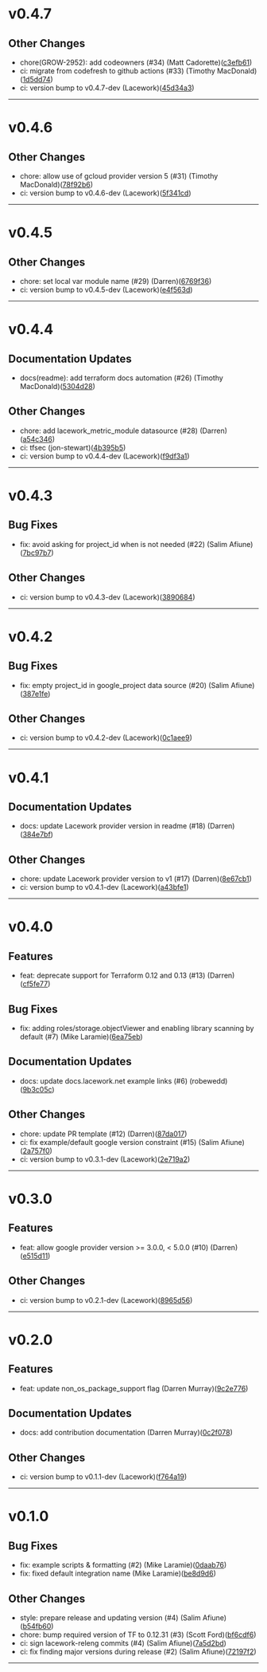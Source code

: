# v0.4.7

## Other Changes
* chore(GROW-2952): add codeowners (#34) (Matt Cadorette)([c3efb61](https://github.com/lacework/terraform-gcp-gar/commit/c3efb61df7a6fd1109744c0c11cf8db894a70229))
* ci: migrate from codefresh to github actions (#33) (Timothy MacDonald)([1d5dd74](https://github.com/lacework/terraform-gcp-gar/commit/1d5dd7458a91cf86f502502c739602ce8973718f))
* ci: version bump to v0.4.7-dev (Lacework)([45d34a3](https://github.com/lacework/terraform-gcp-gar/commit/45d34a3050d32990f99cded53b9a2ea29768a1e4))
---
# v0.4.6

## Other Changes
* chore: allow use of gcloud provider version 5 (#31) (Timothy MacDonald)([78f92b6](https://github.com/lacework/terraform-gcp-gar/commit/78f92b6c3e3a6aa7576707afcb6dba5d332a4000))
* ci: version bump to v0.4.6-dev (Lacework)([5f341cd](https://github.com/lacework/terraform-gcp-gar/commit/5f341cdb47a13dec99dc0ec995bea1951d3b3c93))
---
# v0.4.5

## Other Changes
* chore: set local var module name (#29) (Darren)([6769f36](https://github.com/lacework/terraform-gcp-gar/commit/6769f365b8a38576beae2c333efd67b43c0f4b5f))
* ci: version bump to v0.4.5-dev (Lacework)([e4f563d](https://github.com/lacework/terraform-gcp-gar/commit/e4f563d645104d28a26c7bbd79f4a3e097b80402))
---
# v0.4.4

## Documentation Updates
* docs(readme): add terraform docs automation (#26) (Timothy MacDonald)([5304d28](https://github.com/lacework/terraform-gcp-gar/commit/5304d287033e4d3f4a7a9c59142fefeb9664ae0a))
## Other Changes
* chore: add lacework_metric_module datasource (#28) (Darren)([a54c346](https://github.com/lacework/terraform-gcp-gar/commit/a54c346933770975901a578a365433ca4c195b7a))
* ci: tfsec (jon-stewart)([4b395b5](https://github.com/lacework/terraform-gcp-gar/commit/4b395b562243508478dd6a7181c96670ffadf962))
* ci: version bump to v0.4.4-dev (Lacework)([f9df3a1](https://github.com/lacework/terraform-gcp-gar/commit/f9df3a1e969212c9ddf521f0fa7b23de159421a8))
---
# v0.4.3

## Bug Fixes
* fix: avoid asking for project_id when is not needed (#22) (Salim Afiune)([7bc97b7](https://github.com/lacework/terraform-gcp-gar/commit/7bc97b70b3b1835b3f9071d956d362cd5836a6a4))
## Other Changes
* ci: version bump to v0.4.3-dev (Lacework)([3890684](https://github.com/lacework/terraform-gcp-gar/commit/3890684cd9172d6b7ec7c50544ec58e1ce014b59))
---
# v0.4.2

## Bug Fixes
* fix: empty project_id in google_project data source (#20) (Salim Afiune)([387e1fe](https://github.com/lacework/terraform-gcp-gar/commit/387e1fe96709e08728786eaa44005cb822b41b0a))
## Other Changes
* ci: version bump to v0.4.2-dev (Lacework)([0c1aee9](https://github.com/lacework/terraform-gcp-gar/commit/0c1aee990155fb0f5281c86eb89fbf8c07c0744c))
---
# v0.4.1

## Documentation Updates
* docs: update Lacework provider version in readme (#18) (Darren)([384e7bf](https://github.com/lacework/terraform-gcp-gar/commit/384e7bf1adfc3b61d8e45a276dcc43550546635c))
## Other Changes
* chore: update Lacework provider version to v1 (#17) (Darren)([8e67cb1](https://github.com/lacework/terraform-gcp-gar/commit/8e67cb1d269cd7ad34849e29c38ddcd244f6bad4))
* ci: version bump to v0.4.1-dev (Lacework)([a43bfe1](https://github.com/lacework/terraform-gcp-gar/commit/a43bfe1eef31d47dc6ae4c17dd45b49889910e46))
---
# v0.4.0

## Features
* feat: deprecate support for Terraform 0.12 and 0.13 (#13) (Darren)([cf5fe77](https://github.com/lacework/terraform-gcp-gar/commit/cf5fe778a66c9de770577ee03ee16e16f34d84c4))
## Bug Fixes
* fix: adding roles/storage.objectViewer and enabling library scanning by default (#7) (Mike Laramie)([6ea75eb](https://github.com/lacework/terraform-gcp-gar/commit/6ea75ebd67feba5ed5d547402eab66ac677d7760))
## Documentation Updates
* docs: update docs.lacework.net example links (#6) (robewedd)([9b3c05c](https://github.com/lacework/terraform-gcp-gar/commit/9b3c05c07c62a3fbb17ae2a5c5121624e1d3e31b))
## Other Changes
* chore: update PR template (#12) (Darren)([87da017](https://github.com/lacework/terraform-gcp-gar/commit/87da017cb6bb55310e5475baecc96341529a286b))
* ci: fix example/default google version constraint (#15) (Salim Afiune)([2a757f0](https://github.com/lacework/terraform-gcp-gar/commit/2a757f05a6e8766a709e5dbd79381f01ecab3f92))
* ci: version bump to v0.3.1-dev (Lacework)([2e719a2](https://github.com/lacework/terraform-gcp-gar/commit/2e719a26f1ef08642049198976d168a78f00c8f2))
---
# v0.3.0

## Features
* feat: allow google provider version >= 3.0.0, < 5.0.0 (#10) (Darren)([e515d11](https://github.com/lacework/terraform-gcp-gar/commit/e515d11bda489c6ab65c88e57f20e5edc9211a1b))
## Other Changes
* ci: version bump to v0.2.1-dev (Lacework)([8965d56](https://github.com/lacework/terraform-gcp-gar/commit/8965d56a663ea62ff17ee9a2517ed51392ac15d6))
---
# v0.2.0

## Features
* feat: update non_os_package_support flag (Darren Murray)([9c2e776](https://github.com/lacework/terraform-gcp-gar/commit/9c2e7765e067d512bd61f6282fec99dec4ab1207))
## Documentation Updates
* docs: add contribution documentation (Darren Murray)([0c2f078](https://github.com/lacework/terraform-gcp-gar/commit/0c2f078beec1fe07a86b202d032cc93d923f2921))
## Other Changes
* ci: version bump to v0.1.1-dev (Lacework)([f764a19](https://github.com/lacework/terraform-gcp-gar/commit/f764a19a3772b3cc723652208f9e642ab9ec3a56))
---
# v0.1.0

## Bug Fixes
* fix: example scripts & formatting (#2) (Mike Laramie)([0daab76](https://github.com/lacework/terraform-gcp-gar/commit/0daab76dcd61c5dc65249d14b1aebf3b4cdffca2))
* fix: fixed default integration name (Mike Laramie)([be8d9d6](https://github.com/lacework/terraform-gcp-gar/commit/be8d9d6296fdb4ae31b1cdf5ae2be731c6c29fd5))
## Other Changes
* style: prepare release and updating version (#4) (Salim Afiune)([b54fb60](https://github.com/lacework/terraform-gcp-gar/commit/b54fb60d6f0d0a0408d227ed6d279a352ff8a1ce))
* chore: bump required version of TF to 0.12.31 (#3) (Scott Ford)([bf6cdf6](https://github.com/lacework/terraform-gcp-gar/commit/bf6cdf68a271cc49560dd66bb60fd590b0b1328c))
* ci: sign lacework-releng commits (#4) (Salim Afiune)([7a5d2bd](https://github.com/lacework/terraform-gcp-gar/commit/7a5d2bd2b5468d6d6e1537bcbdfa0cbbefded641))
* ci: fix finding major versions during release (#2) (Salim Afiune)([72197f2](https://github.com/lacework/terraform-gcp-gar/commit/72197f2f20bf5d67710a2bc2d38d4844427e6d77))
---
